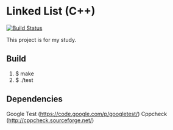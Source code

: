 Linked List (C++)
=============================
[![Build Status](https://travis-ci.org/cotrpepe/practice-cpp-linkedlist.svg?branch=master)](https://travis-ci.org/cotrpepe/practice-cpp-linkedlist)

This project is for my study.

## Build

1. $ make
2. $ ./test

## Dependencies

Google Test (https://code.google.com/p/googletest/)
Cppcheck (http://cppcheck.sourceforge.net/)
